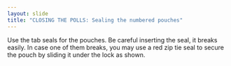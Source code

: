 ```yaml
---
layout: slide
title: "CLOSING THE POLLS: Sealing the numbered pouches"
---
```


Use the tab seals for the pouches. Be careful inserting the seal, it breaks easily. In case one of them breaks, you may use a red zip tie seal to secure the pouch by sliding it under the lock as shown.
